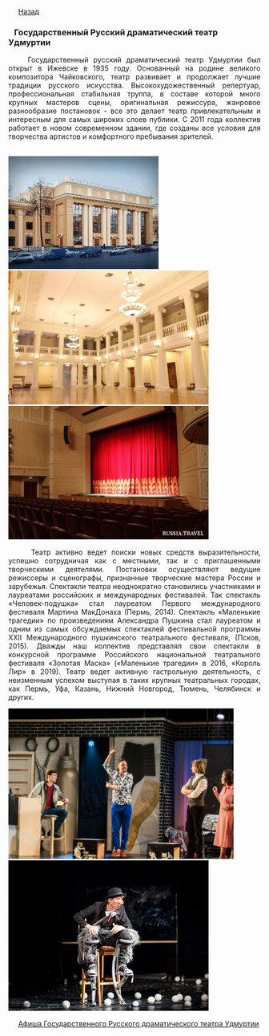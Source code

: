 &nbsp;&nbsp;&nbsp;&nbsp;&nbsp;[Назад](/kulturnii_turism.md)

### &nbsp;&nbsp;&nbsp;Государственный Русский драматический театр Удмуртии
<p style="text-align:  justify;">
&nbsp;&nbsp;&nbsp;&nbsp;Государственный русский драматический театр Удмуртии  был открыт в  Ижевске в 1935 году. Основанный на родине великого композитора Чайковского, театр развивает и продолжает лучшие традиции русского искусства. Высокохудожественный репертуар, профессиональная стабильная труппа, в составе которой много крупных мастеров сцены,  оригинальная  режиссура, жанровое разнообразие постановок - все это делает театр привлекательным и интересным для  самых широких слоев  публики. С 2011 года коллектив работает в новом современном здании,  где созданы все условия для творчества артистов и  комфортного пребывания  зрителей.
</p>
&nbsp;&nbsp;&nbsp;&nbsp;&nbsp;&nbsp;&nbsp;&nbsp;&nbsp;&nbsp;&nbsp;&nbsp;&nbsp;&nbsp;&nbsp;&nbsp;&nbsp;&nbsp;&nbsp;&nbsp;&nbsp;&nbsp;&nbsp;&nbsp;&nbsp;&nbsp;&nbsp;&nbsp;&nbsp;&nbsp;&nbsp;&nbsp;&nbsp;&nbsp;&nbsp;&nbsp;&nbsp;&nbsp;&nbsp;&nbsp;&nbsp;&nbsp;&nbsp;&nbsp;&nbsp;&nbsp;&nbsp;&nbsp;&nbsp;&nbsp;&nbsp;&nbsp;&nbsp;&nbsp;&nbsp;<img src="/images/drama.jpg" alt="драма" width="300"/>
<img src="/images/drama_2.jpg" alt="драма" width="400"/>&nbsp;&nbsp;<img src="/images/drama_3.jpg" alt="драма" width="400"/> 
<p style="text-align:  justify;">
&nbsp;&nbsp;&nbsp;&nbsp;&nbsp;Театр активно ведет поиски новых средств выразительности, успешно сотрудничая как с местными, так и с приглашенными творческими деятелями. Постановки осуществляют ведущие  режиссеры и сценографы, признанные творческие мастера России и зарубежья. Спектакли театра неоднократно становились участниками и лауреатами российских и международных фестивалей. Так спектакль «Человек-подушка» стал лауреатом Первого международного фестиваля Мартина МакДонаха (Пермь, 2014). Спектакль «Маленькие трагедии» по произведениям Александра Пушкина стал лауреатом и одним из самых обсуждаемых спектаклей фестивальной программы  XXII Международного пушкинского театрального фестиваля, (Псков, 2015). Дважды наш коллектив представлял свои спектакли в конкурсной программе Российского национальной театрального фестиваля «Золотая Маска» («Маленькие трагедии» в 2016, «Король Лир» в 2019). Театр ведет активную гастрольную деятельность, с неизменным успехом выступая в таких крупных театральных городах, как Пермь, Уфа, Казань, Нижний Новгород, Тюмень, Челябинск и других.
</p>

<img src="/images/drama_4.jpg" alt="драма" width="450"/>&nbsp;&nbsp;<img src="/images/drama_5.jpg" alt="драма" width="400"/> 

&nbsp;&nbsp;&nbsp;&nbsp;&nbsp;[Афиша Государственного Русского драматического театра Удмуртии](https://dramteatr18.ru/affiche/)